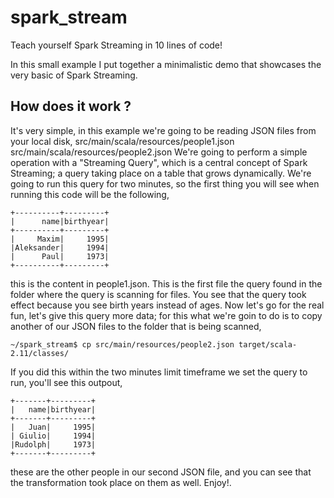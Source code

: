 # spark_stream 
Teach yourself Spark Streaming in 10 lines of code!

In this small example I put together a minimalistic demo that showcases the very basic 
of Spark Streaming. 

## How does it work ?
It's very simple, in this example we're going to be reading JSON files from your local disk, 
src/main/scala/resources/people1.json
src/main/scala/resources/people2.json
We're going to perform a simple operation with a "Streaming Query", which is a central concept
of Spark Streaming; a query taking place on a table that grows dynamically.
We're going to run this query for two minutes, so the first thing you will see when running this
code will be the following,
```
+----------+---------+
|      name|birthyear|
+----------+---------+
|     Maxim|     1995|
|Aleksander|     1994|
|      Paul|     1973|
+----------+---------+
```

this is the content in people1.json. This is the first file the query found in the folder where the
query is scanning for files. You see that the query took effect because you see birth years instead
of ages.
Now let's go for the real fun, let's give this query more data; for this what we're goin to do is to
copy another of our JSON files to the folder that is being scanned,
```
~/spark_stream$ cp src/main/resources/people2.json target/scala-2.11/classes/
```
If you did this within the two minutes limit timeframe we set the query to run, you'll see this outpout,
```
+-------+---------+
|   name|birthyear|
+-------+---------+
|   Juan|     1995|
| Giulio|     1994|
|Rudolph|     1973|
+-------+---------+
```
these are the other people in our second JSON file, and you can see that the transformation took place on
them as well.
Enjoy!.
